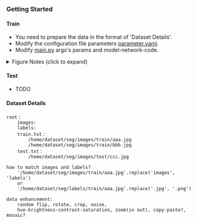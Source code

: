 ### Getting Started

#### Train
+ You need to prepare the data in the format of 'Dataset Details'.
+ Modify the configuration file parameters [parameter.yaml](../configs/parameter.yaml).
+ Modify [main.py](../main.py) args's params and model-network-code.

<details>
  <summary>Figure Notes (click to expand)</summary>
  <p align="center"><img width="400" src="https://github.com/gengyanlei/segmentation_pytorch/blob/master/readmes/main_modify.jpg"></p>
  <p align="center"><img width="400" src="https://github.com/gengyanlei/segmentation_pytorch/blob/master/readmes/param_modify.jpg"></p>
</details>

#### Test
+ TODO 

#### Dataset Details
```
root：
    images:  
    labels: 
    train.txt：
        /home/dataset/seg/images/train/aaa.jpg
        /home/dataset/seg/images/train/bbb.jpg
    test.txt：
        /home/dataset/seg/images/test/ccc.jpg
    
how to match images and labels?
    '/home/dataset/seg/images/train/aaa.jpg'.replace('images', 'labels')
    or
    '/home/dataset/seg/labels/train/aaa.jpg'.replace('.jpg', '.png')

data enhancement:
    random flip, rotate, crop, noise, 
    hue-brightness-contrast-saturation, zoom(in out), copy-paste?, mosaic?
```